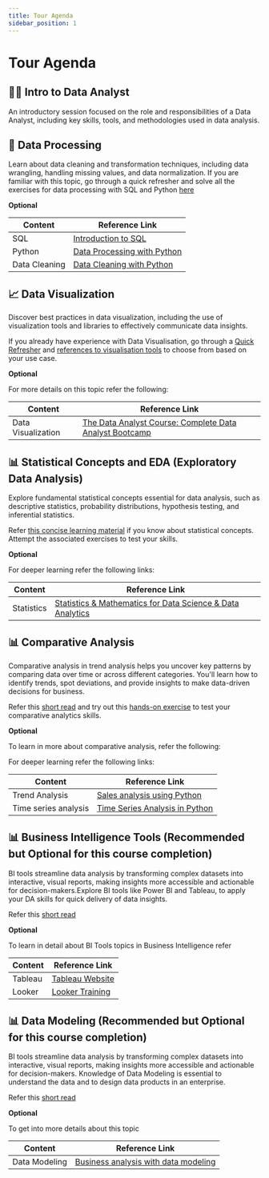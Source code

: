 ```yaml
---
title: Tour Agenda
sidebar_position: 1
---
```


# Tour Agenda

## 👩‍💻 Intro to Data Analyst
An introductory session focused on the role and responsibilities of a Data Analyst, including key skills, tools, and methodologies used in data analysis.


## 🔄 Data Processing
Learn about data cleaning and transformation techniques, including data wrangling, handling missing values, and data normalization.
If you are familiar with this topic, go through a quick refresher and solve all the exercises for data processing with SQL and Python [here](docs/data-processing/SQL/sql-quick-review#)

**Optional**

| Content      | Reference Link                       |
|--------------|-------------------------------------|
| SQL          | [Introduction to SQL](https://thoughtworks.udemy.com/course/sql-introduction-to-mysql/learn/lecture/29407174?learning_path_id=7614108#overview) |
| Python       | [Data Processing with Python](https://thoughtworks.udemy.com/course/the-data-analyst-course-complete-data-analyst-bootcamp/learn/lecture/22864769?course_portion_id=635214&learning_path_id=7614108#overview) |
| Data Cleaning | [Data Cleaning with Python](https://towardsdatascience.com/how-to-clean-your-data-in-python-8f178638b98d) |



## 📈 Data Visualization
Discover best practices in data visualization, including the use of visualization tools and libraries to effectively communicate data insights.

If you already have experience with Data Visualisation, go through a [Quick Refresher](docs/data-visualisation/understanding-your-data.md) and [references to visualisation tools](docs/data-visualisation/visualization-tools.md) to choose from based on your use case.

**Optional**

For more details on this topic refer the following:

| Content       | Reference Link                    |
|-------------|----------------------------|
| Data Visualization    | [The Data Analyst Course: Complete Data Analyst Bootcamp](https://thoughtworks.udemy.com/course/the-data-analyst-course-complete-data-analyst-bootcamp/learn/lecture/22842665?course_portion_id=635218&learning_path_id=7614108#overview) |


## 📊 Statistical Concepts and EDA (Exploratory Data Analysis)
Explore fundamental statistical concepts essential for data analysis, such as descriptive statistics, probability distributions, hypothesis testing, and inferential statistics.

Refer [this concise learning material](docs/category/statistical-concepts-eda) if you know about statistical concepts. Attempt the associated exercises to test your skills.

**Optional**

For deeper learning refer the following links:


| Content       | Reference Link                    |
|-------------|----------------------------|
| Statistics    | [Statistics & Mathematics for Data Science & Data Analytics](https://thoughtworks.udemy.com/course/statistics-for-data-science-data-analytics/learn/lecture/23236178#overview) |



## 📊 Comparative Analysis
Comparative analysis in trend analysis helps you uncover key patterns by comparing data over time or across different categories. You'll learn how to identify trends, spot deviations, and provide insights to make data-driven decisions for business.

Refer this [short read](docs/comparative-analysis/Trend%20Analysis/trend-analysis.md) and try out this [hands-on exercise](docs/comparative-analysis/Trend%20Analysis/Exercise) to test your comparative analytics skills.

**Optional**

To learn in more about comparative analysis, refer the following:

For deeper learning refer the following links:


| Content       | Reference Link                    |
|-------------|----------------------------|
| Trend Analysis    | [Sales analysis using Python](https://medium.com/@sbrnkthln/bakery-sales-analysis-with-python-d37478ebbcab) |
| Time series analysis    | [Time Series Analysis in Python](https://www.simplilearn.com/tutorials/python-tutorial/time-series-analysis-in-python) |


## 📊 Business Intelligence Tools (Recommended but Optional for this course completion)
BI tools streamline data analysis by transforming complex datasets into interactive, visual reports, making insights more accessible and actionable for decision-makers.Explore BI tools like Power BI and Tableau, to apply your DA skills for quick delivery of data insights.

Refer this [short read](docs/bi-tools/business-intelligence)

**Optional**

To learn in detail about BI Tools topics in Business Intelligence refer

| Content       | Reference Link                    |
|-------------|----------------------------|
|  Tableau   | [Tableau Website](https://public.tableau.com/app/discover) |
|  Looker   | [Looker Training](https://thoughtworks.udemy.com/course/google-looker-lookml/) |


## 📊 Data Modeling (Recommended but Optional for this course completion)
BI tools streamline data analysis by transforming complex datasets into interactive, visual reports, making insights more accessible and actionable for decision-makers. Knowledge of Data Modeling is essential to understand the data and to design data products in an enterprise.

Refer this [short read](docs/data-modeling/intro-to-data-modeling)

**Optional**

To get into more details about this topic

| Content       | Reference Link                    |
|-------------|----------------------------|
|  Data Modeling   | [Business analysis with data modeling](https://thoughtworks.udemy.com/course/business-analysis-data-modelling/#overview) |


